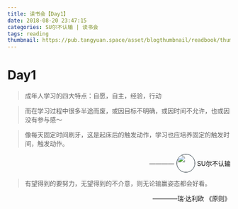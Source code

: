 ```yaml
---
title: 读书会【Day1】
date: 2018-08-20 23:47:15
categories: SU尔不认输 | 读书会
tags: reading
thumbnail: https://pub.tangyuan.space/asset/blogthumbnail/readbook/thumbnail1.png
---
```




# Day1

> 成年人学习的四大特点：自愿，自主，经验，行动

> 而在学习过程中很多半途而废，或因目标不明确，或因时间不允许，也或因没有参与感～

> 像每天固定时间刷牙，这是起床后的触发动作，学习也应培养固定的触发时间，触发动作。


<div style="display: flex;justify-content: flex-end;align-items: center;margin-bottom: 1em;">
  <span>————</span>
  <a href="https://www.jianshu.com/u/06408f56492c" target="_blank" style="display:flex;align-items: center;text-decoration:none;color: #000;">
	  <img src="https://pub.tangyuan.space/asset/defaultHead/sjwxhead.jpg" width="40" height="40" style="margin:0 5px;border-radius: 50%;border:1px solid #1B2B34">
	  <span style="text-align: right;">SU尔不认输</span>
  </a>
</div>



> 有望得到的要努力，无望得到的不介意，则无论输赢姿态都会好看。

<p style="text-align: right">————瑞·达利欧 《原则》</p>

